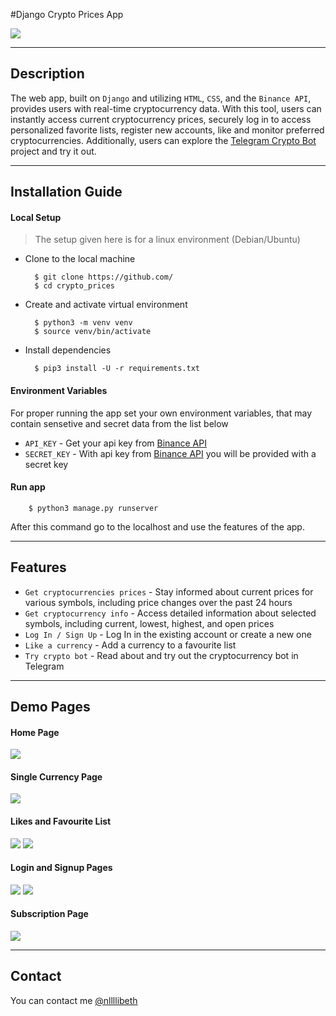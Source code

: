 #Django Crypto Prices App

<!-- Live Demo can be viewed at https://www.buildproshop.com/ -->

<img src="static\images\prices_page.png">

***
## Description

The web app, built on `Django` and utilizing `HTML`, `CSS`, and the `Binance API`, provides users with real-time cryptocurrency data. With this tool, users can instantly access current cryptocurrency prices, securely log in to access personalized favorite lists, register new accounts, like and monitor preferred cryptocurrencies. Additionally, users can explore the [Telegram Crypto Bot](https://t.me/currency_nllllibeth_bot) project and try it out.


***

## Installation Guide

#### Local Setup
> The setup given here is for a linux environment (Debian/Ubuntu)

- Clone to the local machine 

        $ git clone https://github.com/
        $ cd crypto_prices

- Create and activate virtual environment 

        $ python3 -m venv venv
        $ source venv/bin/activate

- Install dependencies 

        $ pip3 install -U -r requirements.txt


#### Environment Variables

For proper running the app set your own environment variables, that may contain sensetive and secret data from the list below

- `API_KEY` - Get your api key from [Binance API](https://www.binance.com/en/binance-api)
- `SECRET_KEY` - With api key from [Binance API](https://www.binance.com/en/binance-api) you will be provided with a secret key

#### Run app
        $ python3 manage.py runserver
After this command go to the localhost and use the features of the app. 

*** 

## Features 

- `Get cryptocurrencies prices` - Stay informed about current prices for various symbols, including price changes over the past 24 hours
- `Get cryptocurrency info` - Access detailed information about selected symbols, including current, lowest, highest, and open prices
- `Log In / Sign Up` - Log In in the existing account or create a new one   
- `Like a currency` - Add a currency to a favourite list
- `Try crypto bot` - Read about and try out the cryptocurrency bot in Telegram 

***

## Demo Pages 
#### Home Page
<img src="static\images\home_page.png">

#### Single Currency Page
<img src="static\images\single_currency.png">

#### Likes and Favourite List
<img src="static\images\like_page.png">
<img src="static\images\favourite_list_page.png">

#### Login and Signup Pages
<img src="static\images\login_page.png">
<img src="static\images\signup_page.png">

#### Subscription Page
<img src="static\images\subscription_page3.png">

***
## Contact 

You can contact me [@nllllibeth](https://t.me/nllllibeth)